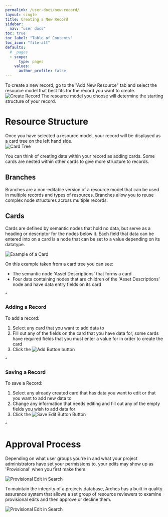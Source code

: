 ```yaml
---
permalink: /user-docs/new-record/
layout: single
title: Creating a New Record
sidebar:
  nav: "user docs"
toc: true
toc_label: "Table of Contents"
toc_icon: "file-alt"
defaults:
  # _pages
  - scope:
      type: pages
    values:
      author_profile: false
---
```


To create a new record, go to the "Add New Resource" tab and select the resource model that best fits for the record you want to create.
![Create Record]({{site.url}}/assets/images/newRecordAnnotated.png)
The resource model you choose will determine the starting structure of your  record.
# Resource Structure
Once you have selected a resource model, your record will be displayed as a card tree on the left hand side.  
![Card Tree]({{site.url}}/assets/images/cardTreeAnnotated.png)  

You can think of creating data within your record as adding cards. Some cards are nested within other cards to give more structure to records.
## Branches
Branches are a non-editable version of a resource model that can be used in multiple records and types of resources. Branches allow you to reuse complex node structures across multiple records.
## Cards
Cards are defined by semantic nodes that hold no data, but serve as a heading or descriptor for the nodes below it. Each field that data can be entered into on a card is a node that can be set to a value depending on its datatype.

![Example of a Card]({{site.url}}/assets/images/cardExample.png)

On this example taken from a card tree you can see:
- The semantic node 'Asset Descriptions' that forms a card
- Four data containing nodes that are children of the 'Asset Descriptions' node and have data entry fields on its card  

^  
### Adding a Record
To add a record:
1. Select any card that you want to add data to
1. Fill out any of the fields on the card that you have data for, some cards have required fields that you must enter a value for in order to create the card
1. Click the ![Add Button]({{site.url}}/assets/images/addButton.PNG) button

^
### Saving a Record
To save a Record:
1. Select any already created card that has data you want to edit or that you want to add new data to
1. Change any information that needs editing and fill out any of the empty fields you wish to add data for
1. Click the ![Save Edit Button]({{site.url}}/assets/images/saveEditButton.PNG) Button  

^  
# Approval Process
Depending on what user groups you're in and what your project administrators have set your permissions to, your edits may show up as 'Provisional' when you first make them.  

![Provisional Edit in Search]({{site.url}}/assets/images/provEdit.png)


To maintain the integrity of a projects database, Arches has a built in quality assurance system that allows a set group of resource reviewers to examine provisional edits and then approve or decline them.  

![Provisional Edit in Search]({{site.url}}/assets/images/provReview.png)
